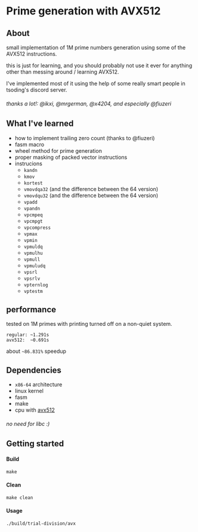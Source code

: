# Prime generation with AVX512

## About
small implementation of 1M prime numbers generation using some of the AVX512 instructions.

this is just for learning, and you should probably not use it ever for anything other than messing around / learning AVX512.

I've implemented most of it using the help of some really smart people in tsoding's discord server.
###### thanks a lot!: @ikxi, @mrgerman, @x4204, and especially @fiuzeri

## What I've learned
 - how to implement trailing zero count (thanks to @fiuzeri)
 - fasm macro
 - wheel method for prime generation
 - proper masking of packed vector instructions
 - instrucions
    * `kandn`
    * `kmov`
    * `kortest`
    * `vmovdqa32` (and the difference between the 64 version)
    * `vmovdqu32` (and the difference between the 64 version)
    * `vpadd`
    * `vpandn`
    * `vpcmpeq`
    * `vpcmpgt`
    * `vpcompress`
    * `vpmax`
    * `vpmin`
    * `vpmuldq`
    * `vpmulhu`
    * `vpmull`
    * `vpmuludq`
    * `vpsrl`
    * `vpsrlv`
    * `vpternlog`
    * `vptestm`

## performance
tested on 1M primes with printing turned off on a non-quiet system.
```
regular: ~1.291s
avx512:  ~0.691s
```
about `~86.831%` speedup

## Dependencies
 - `x86-64` architecture
 - linux kernel
 - fasm
 - make
 - cpu with [avx512](https://en.wikipedia.org/wiki/AVX-512#CPUs_with_AVX-512)

###### no need for libc :)


## Getting started

#### Build
```shell
make
```

#### Clean
```shell
make clean
```

#### Usage
```shell
./build/trial-division/avx
```
